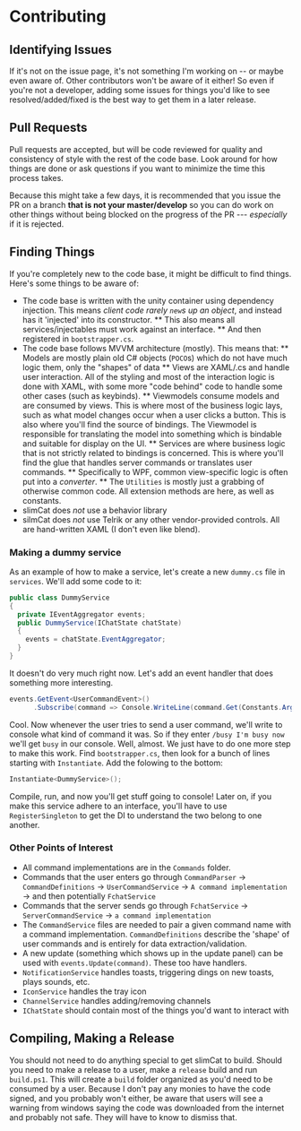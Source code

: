 # Contributing

## Identifying Issues

If it's not on the issue page, it's not something I'm working on -- or maybe even aware of. Other contributors won't be aware of it either! So even if you're not a developer, adding some issues for things you'd like to see resolved/added/fixed is the best way to get them in a later release.

## Pull Requests

Pull requests are accepted, but will be code reviewed for quality and consistency of style with the rest of the code base. Look around for how things are done or ask questions if you want to minimize the time this process takes. 

Because this might take a few days, it is recommended that you issue the PR on a branch **that is not your master/develop** so you can do work on other things without being blocked on the progress of the PR --- *especially* if it is rejected.

## Finding Things

If you're completely new to the code base, it might be difficult to find things. Here's some things to be aware of:

 * The code base is written with the unity container using dependency injection. This means *client code rarely `new`s up an object*, and instead has it 'injected' into its constructor.
 ** This also means all services/injectables must work against an interface.
 ** And then registered in `bootstrapper.cs`.
 * The code base follows MVVM architecture (mostly). This means that:
 ** Models are mostly plain old C# objects (`POCO`s) which do not have much logic them, only the "shapes" of data
 ** Views are XAML/.cs and handle user interaction. All of the styling and most of the interaction logic is done with XAML, with some more "code behind" code to handle some other cases (such as keybinds).
 ** Viewmodels consume models and are consumed by views. This is where most of the business logic lays, such as what model changes occur when a user clicks a button. This is also where you'll find the source of bindings. The Viewmodel is responsible for translating the model into something which is bindable and suitable for display on the UI.
 ** Services are where business logic that is not strictly related to bindings is concerned. This is where you'll find the glue that handles server commands or translates user commands.
 ** Specifically to WPF, common view-specific logic is often put into a *converter*.
 ** The `Utilities` is mostly just a grabbing of otherwise common code. All extension methods are here, as well as constants.
 * slimCat does *not* use a behavior library
 * silmCat does *not* use Telrik or any other vendor-provided controls. All are hand-written XAML (I don't even like blend). 

### Making a dummy service

As an example of how to make a service, let's create a new `dummy.cs` file in `services`. We'll add some code to it:

```c#
public class DummyService 
{
  private IEventAggregator events;
  public DummyService(IChatState chatState) 
  {
    events = chatState.EventAggregator;
  }
}
```

It doesn't do very much right now. Let's add an event handler that does something more interesting.

```c#
events.GetEvent<UserCommandEvent>()
      .Subscribe(command => Console.WriteLine(command.Get(Constants.Arguments.Type)));
```

Cool. Now whenever the user tries to send a user command, we'll write to console what kind of command it was. So if they enter `/busy I'm busy now` we'll get `busy` in our console. Well, almost. We just have to do one more step to make this work. Find `bootstrapper.cs`, then look for a bunch of lines starting with `Instantiate`. Add the folowing to the bottom:

```c#
Instantiate<DummyService>();
```

Compile, run, and now you'll get stuff going to console! Later on, if you make this service adhere to an interface, you'll have to use `RegisterSingleton` to get the DI to understand the two belong to one another.

### Other Points of Interest

 * All command implementations are in the `Commands` folder.
 * Commands that the user enters go through `CommandParser` -> `CommandDefinitions` -> `UserCommandService` -> `A command implementation` -> and then potentially `FchatService`
 * Commands that the server sends go through `FchatService` -> `ServerCommandService` -> `a command implementation`
 * The `CommandService` files are needed to pair a given command name with a command implementation. `CommandDefinitions` describe the 'shape' of user commands and is entirely for data extraction/validation.
 * A new update (something which shows up in the update panel) can be used with `events.Update(command)`. These too have handlers.
 * `NotificationService` handles toasts, triggering dings on new toasts, plays sounds, etc.
 * `IconService` handles the tray icon
 * `ChannelService` handles adding/removing channels
 * `IChatState` should contain most of the things you'd want to interact with

## Compiling, Making a Release

You should not need to do anything special to get slimCat to build. Should you need to make a release to a user, make a `release` build and run `build.ps1`. This will create a `build` folder organized as you'd need to be consumed by a user. Because I don't pay any monies to have the code signed, and you probably won't either, be aware that users will see a warning from windows saying the code was downloaded from the internet and probably not safe. They will have to know to dismiss that.